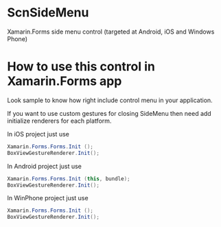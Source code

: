 ScnSideMenu
======================
Xamarin.Forms side menu control (targeted at Android, iOS and Windows Phone)

How to use this control in Xamarin.Forms app
===========================================
Look sample to know how right include control menu in your application.

If you want to use custom gestures for closing SideMenu then need add initialize renderers for each platform.

In iOS project just use
```cs
Xamarin.Forms.Forms.Init ();
BoxViewGestureRenderer.Init();
```
In Android project just use
```cs
Xamarin.Forms.Forms.Init (this, bundle);
BoxViewGestureRenderer.Init();
```
In WinPhone project just use
```cs
Xamarin.Forms.Forms.Init ();
BoxViewGestureRenderer.Init();
```
